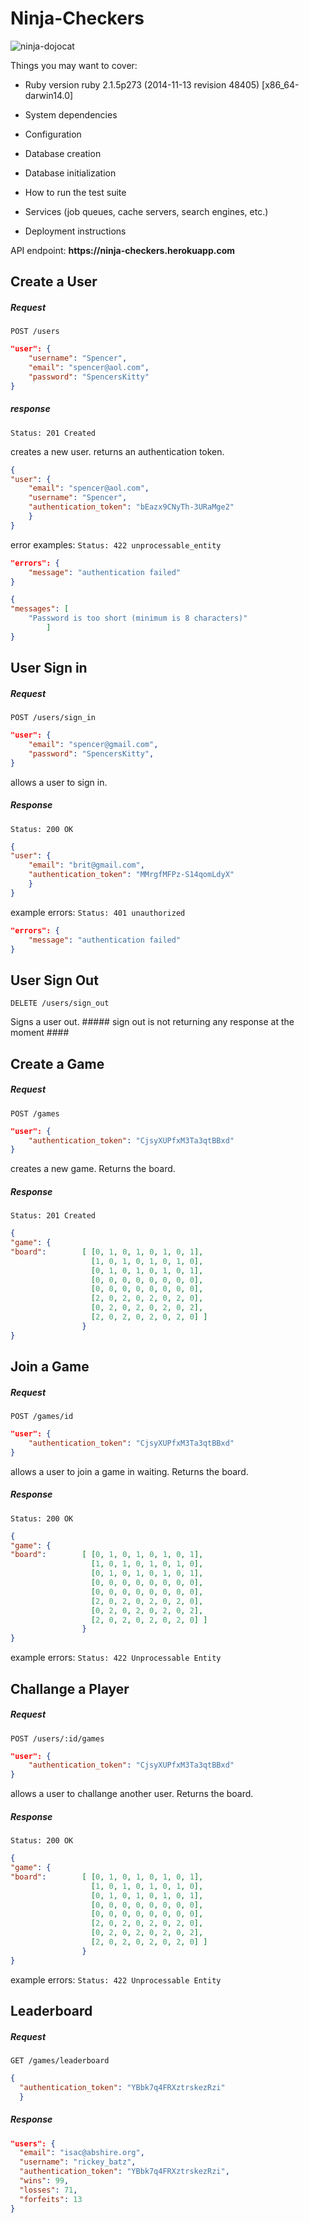 <h1>Ninja-Checkers</h1>

![ninja-dojocat](https://camo.githubusercontent.com/20232135c459ea65f3b35e4c779725bc789b4c9c/687474703a2f2f6f63746f6465782e6769746875622e636f6d2f696d616765732f646f6a6f6361742e6a7067)


Things you may want to cover:

* Ruby version
ruby 2.1.5p273 (2014-11-13 revision 48405) [x86_64-darwin14.0]

* System dependencies

* Configuration

* Database creation

* Database initialization

* How to run the test suite

* Services (job queues, cache servers, search engines, etc.)

* Deployment instructions

<p>API endpoint: <strong> https://ninja-checkers.herokuapp.com </strong></p>

<h2> Create a User </h2>

<h5>Request</h5>

`POST /users`

```json
"user": {
	"username": "Spencer",
	"email": "spencer@aol.com",
	"password": "SpencersKitty"
}
```
<h5>response</h5>

`Status: 201 Created`

creates a new user. returns an authentication token.
```json
{
"user": {
	"email": "spencer@aol.com",
	"username": "Spencer",
	"authentication_token": "bEazx9CNyTh-3URaMge2"
	}
}
```

error examples:
`Status: 422 unprocessable_entity`

```json
"errors": {
	"message": "authentication failed"
}

{
"messages": [
	"Password is too short (minimum is 8 characters)"
		]
}
```


<h2>User Sign in</h2>

<h5>Request</h5>


`POST /users/sign_in`

```json
"user": {
	"email": "spencer@gmail.com",
	"password": "SpencersKitty",
}
```

allows a user to sign in.

<h5>Response</h5>

`Status: 200 OK`

```json
{
"user": {
	"email": "brit@gmail.com",
	"authentication_token": "MMrgfMFPz-S14qomLdyX"
	}
}
```

example errors:
`Status: 401 unauthorized`

```json
"errors": {
	"message": "authentication failed"
}
```


<h2>User Sign Out</h2>

`DELETE /users/sign_out`

Signs a user out. ##### sign out is not returning any response at the moment ####


<h2>Create a Game</h2>

<h5>Request</h5>

`POST /games`

```json
"user": {
	"authentication_token": "CjsyXUPfxM3Ta3qtBBxd"
}
```

creates a new game. Returns the board.

<h5>Response</h5>

`Status: 201 Created`

```json
{
"game": {
"board":        [ [0, 1, 0, 1, 0, 1, 0, 1],
				  [1, 0, 1, 0, 1, 0, 1, 0],
				  [0, 1, 0, 1, 0, 1, 0, 1],
				  [0, 0, 0, 0, 0, 0, 0, 0],
				  [0, 0, 0, 0, 0, 0, 0, 0],
				  [2, 0, 2, 0, 2, 0, 2, 0],
				  [0, 2, 0, 2, 0, 2, 0, 2],
				  [2, 0, 2, 0, 2, 0, 2, 0] ]
				}
}
```

<h2>Join a Game</h2>

<h5>Request</h5>

`POST /games/id`

```json
"user": {
	"authentication_token": "CjsyXUPfxM3Ta3qtBBxd"
}
```

allows a user to join a game in waiting. Returns the board.

<h5>Response</h5>

`Status: 200 OK`

```json
{
"game": {
"board":        [ [0, 1, 0, 1, 0, 1, 0, 1],
				  [1, 0, 1, 0, 1, 0, 1, 0],
				  [0, 1, 0, 1, 0, 1, 0, 1],
				  [0, 0, 0, 0, 0, 0, 0, 0],
				  [0, 0, 0, 0, 0, 0, 0, 0],
				  [2, 0, 2, 0, 2, 0, 2, 0],
				  [0, 2, 0, 2, 0, 2, 0, 2],
				  [2, 0, 2, 0, 2, 0, 2, 0] ]
				}
}
```

example errors:
`Status: 422 Unprocessable Entity`

<h2>Challange a Player</h2>

<h5>Request</h5>

`POST /users/:id/games`

```json
"user": {
	"authentication_token": "CjsyXUPfxM3Ta3qtBBxd"
}
```

allows a user to challange another user. Returns the board.

<h5>Response</h5>

`Status: 200 OK`

```json
{
"game": {
"board":        [ [0, 1, 0, 1, 0, 1, 0, 1],
				  [1, 0, 1, 0, 1, 0, 1, 0],
				  [0, 1, 0, 1, 0, 1, 0, 1],
				  [0, 0, 0, 0, 0, 0, 0, 0],
				  [0, 0, 0, 0, 0, 0, 0, 0],
				  [2, 0, 2, 0, 2, 0, 2, 0],
				  [0, 2, 0, 2, 0, 2, 0, 2],
				  [2, 0, 2, 0, 2, 0, 2, 0] ]
				}
}
```

example errors:
`Status: 422 Unprocessable Entity`


<h2>Leaderboard</h2>

<h5>Request</h5>

`GET /games/leaderboard`

```json
{
  "authentication_token": "YBbk7q4FRXztrskezRzi"
  }
```

<h5>Response</h5>

```json
"users": {
  "email": "isac@abshire.org",
  "username": "rickey_batz",
  "authentication_token": "YBbk7q4FRXztrskezRzi",
  "wins": 99,
  "losses": 71,
  "forfeits": 13
}
```







